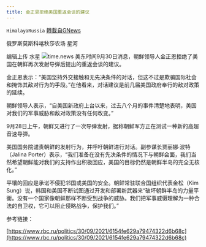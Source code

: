 ```yaml
---
title: 金正恩拒绝美国重返会谈的建议
---
```

`HimalayaRussia` [轉載自GNews](https://gnews.org/zh-hans/1565104/)

俄罗斯莫斯科喀秋莎农场 星河

编辑上传 水星
![](https://assets.gnews.org/wp-content/uploads/2021/09/N-3.jpg)time.news
美东时间9月30日消息，朝鲜领导人金正恩拒绝了美国在朝鲜再次发射导弹后提出的重返会谈的建议。

金正恩表示：“美国坚持外交接触和无先决条件的对话，但这不过是欺骗国际社会和掩饰其敌对行为的手段。”在他看来，对话建议是前几届美国政府奉行的敌对政策的延续。

朝鲜领导人表示，“自美国新政府上台以来，过去八个月的事件清楚地表明，美国对我们的军事威胁和敌对政策没有任何改变。”

9月28日上午，朝鲜又进行了一次导弹发射，据称朝鲜军方正在测试一种新的高超音速导弹。

美国国务院谴责朝鲜的发射行为，并呼吁朝鲜进行对话。副参谋长贾丽娜∙波特（Jalina Porter）表示，“我们准备在没有先决条件的情况下与朝鲜会面，我们当然希望朝鲜能对我们的支持作出积极回应，美国的目标仍然是朝鲜半岛的完全无核化。”

平壤的回应是承诺不侵犯邻国或美国的安全。朝鲜常驻联合国组织代表金松（Kim Sung）说，韩国和美国不断试图通过开发和部署新武器来“破坏朝鲜半岛的力量平衡。没有一个国家像朝鲜那样不断受到战争的威胁。我们把军事威慑理解为一种合法的自卫权，它可以阻止侵略战争，保护我们。”

参考链接：

[https://www.rbc.ru/politics/30/09/2021/6154fe629a79474322d6b68c](https://www.rbc.ru/politics/30/09/2021/6154fe629a79474322d6b68c)
